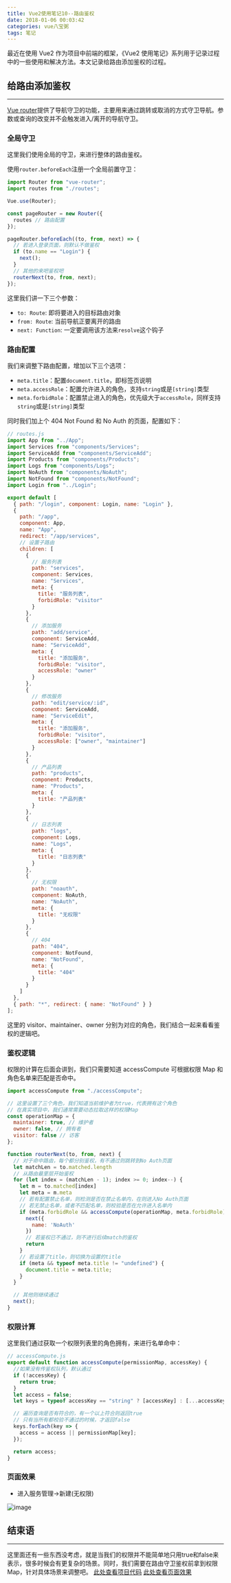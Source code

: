 ```yaml
---
title: Vue2使用笔记10--路由鉴权
date: 2018-01-06 00:03:42
categories: vue八宝粥
tags: 笔记
---
```


最近在使用 Vue2 作为项目中前端的框架，《Vue2 使用笔记》系列用于记录过程中的一些使用和解决方法。本文记录给路由添加鉴权的过程。

<!--more-->

## 给路由添加鉴权

---

[Vue router](https://router.vuejs.org/zh-cn/)提供了导航守卫的功能，主要用来通过跳转或取消的方式守卫导航。参数或查询的改变并不会触发进入/离开的导航守卫。

### 全局守卫

这里我们使用全局的守卫，来进行整体的路由鉴权。

使用`router.beforeEach`注册一个全局前置守卫：

```js
import Router from "vue-router";
import routes from "./routes";

Vue.use(Router);

const pageRouter = new Router({
  routes // 路由配置
});

pageRouter.beforeEach((to, from, next) => {
  // 若进入登录页面，则默认不做鉴权
  if (to.name == "Login") {
    next();
  }
  // 其他的来吧鉴权吧
  routerNext(to, from, next);
});
```

这里我们讲一下三个参数：

* `to: Route`: 即将要进入的目标路由对象
* `from: Route`: 当前导航正要离开的路由
* `next: Function`: 一定要调用该方法来`resolve`这个钩子

### 路由配置

我们来调整下路由配置，增加以下三个选项：

* `meta.title`：配置`document.title`，即标签页说明
* `meta.accessRole`：配置允许进入的角色，支持`string`或是`[string]`类型
* `meta.forbidRole`：配置禁止进入的角色，优先级大于`accessRole`，同样支持`string`或是`[string]`类型

同时我们加上个 404 Not Found 和 No Auth 的页面，配置如下：

```js
// routes.js
import App from "../App";
import Services from "components/Services";
import ServiceAdd from "components/ServiceAdd";
import Products from "components/Products";
import Logs from "components/Logs";
import NoAuth from "components/NoAuth";
import NotFound from "components/NotFound";
import Login from "../Login";

export default [
  { path: "/login", component: Login, name: "Login" },
  {
    path: "/app",
    component: App,
    name: "App",
    redirect: "/app/services",
    // 设置子路由
    children: [
      {
        // 服务列表
        path: "services",
        component: Services,
        name: "Services",
        meta: {
          title: "服务列表",
          forbidRole: "visitor"
        }
      },
      {
        // 添加服务
        path: "add/service",
        component: ServiceAdd,
        name: "ServiceAdd",
        meta: {
          title: "添加服务",
          forbidRole: "visitor",
          accessRole: "owner"
        }
      },
      {
        // 修改服务
        path: "edit/service/:id",
        component: ServiceAdd,
        name: "ServiceEdit",
        meta: {
          title: "添加服务",
          forbidRole: "visitor",
          accessRole: ["owner", "maintainer"]
        }
      },
      {
        // 产品列表
        path: "products",
        component: Products,
        name: "Products",
        meta: {
          title: "产品列表"
        }
      },
      {
        // 日志列表
        path: "logs",
        component: Logs,
        name: "Logs",
        meta: {
          title: "日志列表"
        }
      },
      {
        // 无权限
        path: "noauth",
        component: NoAuth,
        name: "NoAuth",
        meta: {
          title: "无权限"
        }
      },
      {
        // 404
        path: "404",
        component: NotFound,
        name: "NotFound",
        meta: {
          title: "404"
        }
      }
    ]
  },
  { path: "*", redirect: { name: "NotFound" } }
];
```

这里的 visitor、maintainer、owner 分别为对应的角色，我们结合一起来看看鉴权的逻辑吧。

### 鉴权逻辑

权限的计算在后面会讲到，我们只需要知道 accessCompute 可根据权限 Map 和角色名单来匹配是否命中。

```js
import accessCompute from "./accessCompute";

// 这里设置了三个角色，我们知道当前维护者为true，代表拥有这个角色
// 在真实项目中，我们通常需要动态拉取这样的权限Map
const operationMap = {
  maintainer: true, // 维护者
  owner: false, // 拥有者
  visitor: false // 访客
};

function routerNext(to, from, next) {
  // 对于命中路由，每个都分别鉴权，有不通过则跳转到No Auth页面
  let matchLen = to.matched.length
  // 从路由最里层开始鉴权
  for (let index = (matchLen - 1); index >= 0; index--) {
    let m = to.matched[index]
    let meta = m.meta
    // 若有配置禁止名单，则检测是否在禁止名单内，在则进入No Auth页面
    // 若无禁止名单，或者不匹配名单，则校验是否在允许进入名单内
    if (meta.forbidRole && accessCompute(operationMap, meta.forbidRole) || !accessCompute(operationMap, meta.accessRole)) {
      next({
        name: 'NoAuth'
      })
      // 若鉴权已不通过，则不进行后续match的鉴权
      return
    }
    // 若设置了title，则切换为设置的title
    if (meta && typeof meta.title != "undefined") {
      document.title = meta.title;
    }
  }

  // 其他则继续通过
  next();
}
```

### 权限计算

这里我们通过获取一个权限列表里的角色拥有，来进行名单命中：

```js
// accessCompute.js
export default function accessCompute(permissionMap, accessKey) {
  //如果没有传鉴权队列，默认通过
  if (!accessKey) {
    return true;
  }
  let access = false;
  let keys = typeof accessKey == "string" ? [accessKey] : [...accessKey];

  // 遍历查询是否有符合的，有一个以上符合则返回true
  // 只有当所有都校验不通过的时候，才返回false
  keys.forEach(key => {
    access = access || permissionMap[key];
  });

  return access;
}
```

### 页面效果

* 进入服务管理->新建(无权限)

![image](https://github-imglib-1255459943.cos.ap-chengdu.myqcloud.com/%7BE4F2FDE9-E812-4894-B398-4FF7130D5BF3%7D.png)

## 结束语

---

这里面还有一些东西没考虑，就是当我们的权限并不能简单地只用true和false来表示，很多时候会有更复杂的场景。同时，我们需要在路由守卫鉴权前拿到权限Map，针对具体场景来调整吧。
[此处查看项目代码](https://github.com/godbasin/godbasin.github.io/tree/blog-codes/vue2-notes/10-access-route)
[此处查看页面效果](http://vue2-notes.godbasin.com/10-access-route/index.html#/app/add/service)
